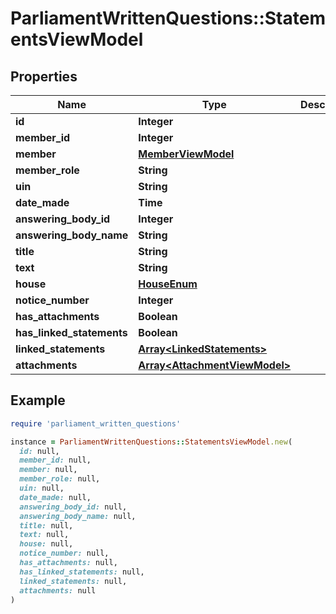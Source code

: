 # ParliamentWrittenQuestions::StatementsViewModel

## Properties

| Name | Type | Description | Notes |
| ---- | ---- | ----------- | ----- |
| **id** | **Integer** |  | [optional] |
| **member_id** | **Integer** |  | [optional] |
| **member** | [**MemberViewModel**](MemberViewModel.md) |  | [optional] |
| **member_role** | **String** |  | [optional] |
| **uin** | **String** |  | [optional] |
| **date_made** | **Time** |  | [optional] |
| **answering_body_id** | **Integer** |  | [optional] |
| **answering_body_name** | **String** |  | [optional] |
| **title** | **String** |  | [optional] |
| **text** | **String** |  | [optional] |
| **house** | [**HouseEnum**](HouseEnum.md) |  | [optional] |
| **notice_number** | **Integer** |  | [optional] |
| **has_attachments** | **Boolean** |  | [optional] |
| **has_linked_statements** | **Boolean** |  | [optional] |
| **linked_statements** | [**Array&lt;LinkedStatements&gt;**](LinkedStatements.md) |  | [optional] |
| **attachments** | [**Array&lt;AttachmentViewModel&gt;**](AttachmentViewModel.md) |  | [optional] |

## Example

```ruby
require 'parliament_written_questions'

instance = ParliamentWrittenQuestions::StatementsViewModel.new(
  id: null,
  member_id: null,
  member: null,
  member_role: null,
  uin: null,
  date_made: null,
  answering_body_id: null,
  answering_body_name: null,
  title: null,
  text: null,
  house: null,
  notice_number: null,
  has_attachments: null,
  has_linked_statements: null,
  linked_statements: null,
  attachments: null
)
```


